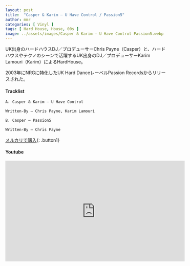 ```yaml
---
layout: post
title:  "Casper & Karim – U Have Control / Passion5"
author: mmr
categories: [ Vinyl ]
tags: [ Hard House, House, 00s ]
image: ../assets/images/Casper & Karim – U Have Control Passion5.webp
---
```


UK出身のハードハウスDJ／プロデューサーChris Payne（Casper）と、ハードハウスやテクノのシーンで活躍するUK出身のDJ／プロデューサーKarim Lamouri（Karim）によるHardHouse。

2003年にNRGに特化したUK Hard DanceレーベルPassion Recordsからリリースされた。


#### Tracklist
```md
A. Casper & Karim – U Have Control

Written-By – Chris Payne, Karim Lamouri

B. Casper – Passion5

Written-By – Chris Payne
```

[メルカリで購入](https://jp.mercari.com/item/m23594485609?afid=6142608987){: .button1}

#### Youtube
<iframe width="560" height="315" src="https://www.youtube.com/embed/uWkV_bSpObI?si=pE-HPxjLMwVX9-kE" title="YouTube video player" frameborder="0" allow="accelerometer; autoplay; clipboard-write; encrypted-media; gyroscope; picture-in-picture; web-share" referrerpolicy="strict-origin-when-cross-origin" allowfullscreen></iframe>